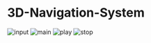 # 3D-Navigation-System
![input](https://user-images.githubusercontent.com/42092944/44357078-ca5b4f00-a4ce-11e8-99ca-c95c10718be4.png)
![main](https://user-images.githubusercontent.com/42092944/44357079-ca5b4f00-a4ce-11e8-9f9c-6cb86d75be3e.png)
![play](https://user-images.githubusercontent.com/42092944/44357080-caf3e580-a4ce-11e8-9349-fc13747e3ad2.png)
![stop](https://user-images.githubusercontent.com/42092944/44357081-caf3e580-a4ce-11e8-8efe-ad42fced4072.png)

